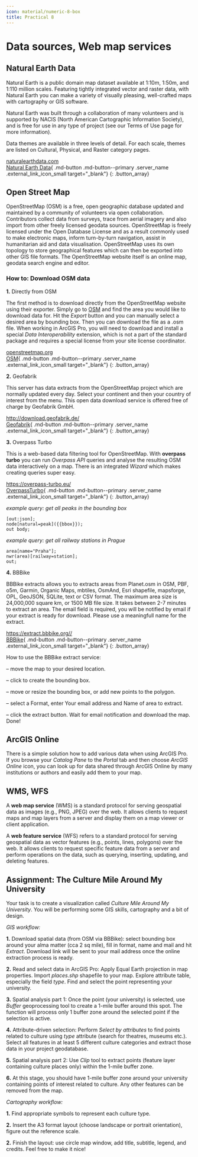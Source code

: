 ```yaml
---
icon: material/numeric-8-box
title: Practical 8
---
```


# Data sources, Web map services

## Natural Earth Data
Natural Earth is a public domain map dataset available at 1:10m, 1:50m, and 1:110 million scales. Featuring tightly integrated vector and raster data, with Natural Earth you can make a variety of visually pleasing, well-crafted maps with cartography or GIS software.

Natural Earth was built through a collaboration of many volunteers and is supported by NACIS (North American Cartographic Information Society), and is free for use in any type of project (see our Terms of Use page for more information).

Data themes are available in three levels of detail. For each scale, themes are listed on Cultural, Physical, and Raster category pages.

[<span>naturalearthdata.com</span><br>Natural Earth Data](https://www.naturalearthdata.com/downloads/){ .md-button .md-button--primary .server_name .external_link_icon_small target="_blank"}
{: .button_array}

## Open Street Map
OpenStreetMap (OSM) is a free, open geographic database updated and maintained by a community of volunteers via open collaboration. Contributors collect data from surveys, trace from aerial imagery and also import from other freely licensed geodata sources. OpenStreetMap is freely licensed under the Open Database License and as a result commonly used to make electronic maps, inform turn-by-turn navigation, assist in humanitarian aid and data visualisation. OpenStreetMap uses its own topology to store geographical features which can then be exported into other GIS file formats. The OpenStreetMap website itself is an online map, geodata search engine and editor.

### How to: Download OSM data

**1.** Directly from OSM

The first method is to download directly from the OpenStreetMap website using their exporter. Simply go to [OSM](www.openstreetmap.org) and find the area you would like to download data for. Hit the *Export* button and you can manually select a desired area by bounding box. Then you can download the file as a .osm file. When working in ArcGIS Pro, you will need to download and install a special *Data Interoperability* extension, which is not a part of the standard package and requires a special license from your site license coordinator.

[<span>openstreetmap.org</span><br>OSM](https://www.openstreetmap.org){ .md-button .md-button--primary .server_name .external_link_icon_small target="_blank"}
{: .button_array}

**2.** Geofabrik

This server has data extracts from the OpenStreetMap project which are normally updated every day. Select your continent and then your country of interest from the menu. This open data download service is offered free of charge by Geofabrik GmbH.

[<span>http://download.geofabrik.de/</span><br>Geofabrik](http://download.geofabrik.de/){ .md-button .md-button--primary .server_name .external_link_icon_small target="_blank"}
{: .button_array}


**3.** Overpass Turbo

This is a web-based data filtering tool for OpenStreetMap. With **overpass turbo** you can run *Overpass API* queries and analyse the resulting OSM data interactively on a map. There is an integrated *Wizard* which makes creating queries super easy.

[<span>https://overpass-turbo.eu/</span><br>OverpassTurbo](https://overpass-turbo.eu/){ .md-button .md-button--primary .server_name .external_link_icon_small target="_blank"}
{: .button_array}

*example query: get all peaks in the bounding box*

    [out:json];
    node[natural=peak]({{bbox}});
    out body;

*example query: get all railway stations in Prague*

    area[name="Praha"];
    nwr(area)[railway=station];
    out;

**4.** BBBike

BBBike extracts allows you to extracts areas from Planet.osm in OSM, PBF, o5m, Garmin, Organic Maps, mbtiles, OsmAnd, Esri shapefile, mapsforge, OPL, GeoJSON, SQLite, text or CSV format. The maximum area size is 24,000,000 square km, or 1500 MB file size. It takes between 2-7 minutes to extract an area. The email field is required, you will be notified by email if your extract is ready for download. Please use a meaningfull name for the extract.

[<span>https://extract.bbbike.org//</span><br>BBBike](https://extract.bbbike.org/){ .md-button .md-button--primary .server_name .external_link_icon_small target="_blank"}
{: .button_array}

How to use the BBBike extract service:

– move the map to your desired location.

– click to create the bounding box.

– move or resize the bounding box, or add new points to the polygon.

– select a Format, enter Your email address and Name of area to extract.

– click the extract button. Wait for email notification and download the map. Done!

## ArcGIS Online

There is a simple solution how to add various data when using ArcGIS Pro. If you browse your *Catalog Pane* to the *Portal* tab and then choose *ArcGIS Online* icon, you can look up for data shared through ArcGIS Online by many institutions or authors and easily add them to your map.

## WMS, WFS

A **web map service** (WMS) is a standard protocol for serving geospatial data as images (e.g., PNG, JPEG) over the web. It allows clients to request maps and map layers from a server and display them on a map viewer or client application.

A **web feature service** (WFS) refers to a standard protocol for serving geospatial data as vector features (e.g., points, lines, polygons) over the web. It allows clients to request specific feature data from a server and perform operations on the data, such as querying, inserting, updating, and deleting features.

## Assignment: The Culture Mile Around My University

Your task is to create a visualization called *Culture Mile Around My University*. You will be performing some GIS skills, cartography and a bit of design.

*GIS workflow:*

**1.** Download spatial data (from OSM via BBBike): select bounding box around your alma matter (cca 2 sq mile), fill in format, name and mail and hit *Extract*. Download link will be sent to your mail address once the online extraction process is ready.

**2.** Read and select data in ArcGIS Pro:  Apply Equal Earth projection in map properties. Import *places.shp* shapefile to your map. Explore attribute table, especially the field *type*. Find and select the point representing your university.

**3.** Spatial analysis part 1: Once the point (your university) is selected, use *Buffer* geoprocessing tool to create a 1-mile buffer around this spot. The function will process only 1 buffer zone around the selected point if the selection is active.

**4.** Attribute-driven selection: Perform *Select by attributes* to find points related to culture using *type* attribute (search for theatres, museums etc.). Select all features in at least 5 different culture categories and extract those data in your project geodatabase.

**5.** Spatial analysis part 2: Use *Clip* tool to extract points (feature layer containing culture places only) within the 1-mile buffer zone.

**6.** At this stage, you should have 1-mile buffer zone around your university containing points of interest related to culture. Any other features can be removed from the map.

*Cartography workflow:*

**1.** Find appropriate symbols to represent each culture type.

**2.** Insert the A3 format layout (choose landscape or portrait orientation), figure out the reference scale.

**2.** Finish the layout: use circle map window, add title, subtitle, legend, and credits. Feel free to make it nice!